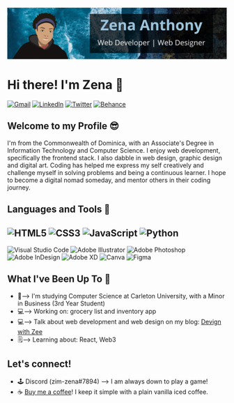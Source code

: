 ![GitHub Banner](GitHubBanner.png)

# Hi there! I'm Zena 👋

[![Gmail](https://img.shields.io/badge/Gmail-D14836?style=for-the-badge&logo=gmail&logoColor=white)](mailto:hello@zenaanthony.me)
[![LinkedIn](https://img.shields.io/badge/linkedin-%230077B5.svg?style=for-the-badge&logo=linkedin&logoColor=white)](https://www.linkedin.com/in/zenaanthony/)
[![Twitter](https://img.shields.io/badge/Twitter-%231DA1F2.svg?style=for-the-badge&logo=Twitter&logoColor=white)](https://twitter.com/zimzena)
[![Behance](https://img.shields.io/badge/Behance-1769ff?style=for-the-badge&logo=behance&logoColor=white)](https://www.behance.net/zenaanthony)

## Welcome to my Profile 😎

I'm from the Commonwealth of Dominica, with an Associate's Degree in Information Technology and Computer Science. I enjoy web development, specifically the frontend stack. I also dabble in web design, graphic design and digital art. Coding has helped me express my self creatively and challenge myself in solving problems and being a continuous learner. I hope to become a digital nomad someday, and mentor others in their coding journey. 

## Languages and Tools 🧰
![HTML5](https://img.shields.io/badge/html5-%23E34F26.svg?style=for-the-badge&logo=html5&logoColor=white)
![CSS3](https://img.shields.io/badge/css3-%231572B6.svg?style=for-the-badge&logo=css3&logoColor=white)
![JavaScript](https://img.shields.io/badge/javascript-%23323330.svg?style=for-the-badge&logo=javascript&logoColor=%23F7DF1E)
![Python](https://img.shields.io/badge/python-3670A0?style=for-the-badge&logo=python&logoColor=ffdd54)
---
![Visual Studio Code](https://img.shields.io/badge/Visual%20Studio%20Code-0078d7.svg?style=for-the-badge&logo=visual-studio-code&logoColor=white)
![Adobe Illustrator](https://img.shields.io/badge/adobe%20illustrator-%23FF9A00.svg?style=for-the-badge&logo=adobe%20illustrator&logoColor=white)
![Adobe Photoshop](https://img.shields.io/badge/adobe%20photoshop-%2331A8FF.svg?style=for-the-badge&logo=adobe%20photoshop&logoColor=white)
![Adobe InDesign](https://img.shields.io/badge/Adobe%20InDesign-49021F?style=for-the-badge&logo=adobeindesign&logoColor=white)
![Adobe XD](https://img.shields.io/badge/Adobe%20XD-470137?style=for-the-badge&logo=Adobe%20XD&logoColor=#FF61F6)
![Canva](https://img.shields.io/badge/Canva-%2300C4CC.svg?style=for-the-badge&logo=Canva&logoColor=white)
![Figma](https://img.shields.io/badge/figma-%23F24E1E.svg?style=for-the-badge&logo=figma&logoColor=white)

## What I've Been Up To 💪
- 🏫--> I'm studying Computer Science at Carleton University, with a Minor in Business (3rd Year Student)
- 💻--> Working on: grocery list and inventory app
- 💻--> Talk about web development and web design on my blog: [Devign with Zee](https://devignwithzee.com/home/)
- 🗒️--> Learning about: React, Web3 

## Let's connect!
- 🕹 Discord (zim-zena#7894) --> I am always down to play a game! 
- ☕ [Buy me a coffee](https://www.buymeacoffee.com/zenaanthony)! I keep it simple with a plain vanilla iced coffee.
